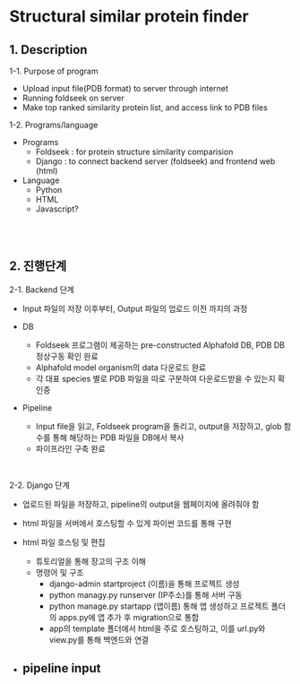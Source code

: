 Structural similar protein finder
======================================
## 1. Description

1-1. Purpose of program
- Upload input file(PDB format) to server through internet
- Running foldseek on server
- Make top ranked similarity protein list, and access link to PDB files

1-2. Programs/language
- Programs  
  - Foldseek : for protein structure similarity comparision
  - Django : to connect backend server (foldseek) and frontend web (html)
- Language
  - Python
  - HTML
  - Javascript?

<br/><br/>

## 2. 진행단계

2-1. Backend 단계
<br/>
- Input 파일의 저장 이후부터, Output 파일의 업로드 이전 까지의 과정

- DB
  - Foldseek 프로그램이 제공하는 pre-constructed Alphafold DB, PDB DB 정상구동 확인 완료
  - Alphafold model organism의 data 다운로드 완료
  - 각 대표 species 별로 PDB 파일을 따로 구분하여 다운로드받을 수 있는지 확인중

- Pipeline
  - Input file을 읽고, Foldseek program을 돌리고, output을 저장하고, glob 함수를 통해 해당하는 PDB 파일을 DB에서 복사
  - 파이프라인 구축 완료
<br/>

2-2. Django 단계
<br/>
- 업로드된 파일을 저장하고, pipeline의 output을 웹페이지에 올려줘야 함
- html 파일을 서버에서 호스팅할 수 있게 파이썬 코드를 통해 구현

- html 파일 호스팅 및 편집
  - 튜토리얼을 통해 장고의 구조 이해
  - 명령어 및 구조 
    - django-admin startproject (이름)을 통해 프로젝트 생성
    - python managy.py runserver (IP주소)를 통해 서버 구동
    - python manage.py startapp (앱이름) 통해 앱 생성하고 프로젝트 폴더의 apps.py에 앱 추가 후 migration으로 통합
    - app의 template 폴더에서 html을 주로 호스팅하고, 이를 url.py와 view.py를 통해 백엔드와 연결

- pipeline input
  - 
